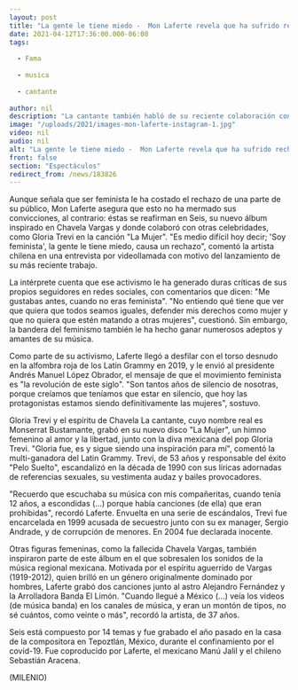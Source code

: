 ```yaml
---
layout: post
title: "La gente le tiene miedo -  Mon Laferte revela que ha sufrido rechazo por ser feminista"
date: 2021-04-12T17:36:00.000-06:00
tags:
  
  - Fama
  
  - musica
  
  - cantante
  
author: nil
description: "La cantante también habló de su reciente colaboración con Gloria Trevi, a quien escuchaba a escondidas cuando tenía 12 años. "
image: "/uploads/2021/images-mon-laferte-instagram-1.jpg"
video: nil
audio: nil
alt: "La gente le tiene miedo -  Mon Laferte revela que ha sufrido rechazo por ser feminista"
front: false
section: "Espectáculos"
redirect_from: /news/183826
---
```


Aunque señala que ser feminista le ha costado el rechazo de una parte de su público, Mon Laferte asegura que esto no ha mermado sus convicciones, al contrario: éstas se reafirman en Seis, su nuevo álbum inspirado en Chavela Vargas y donde colaboró con otras celebridades, como Gloria Trevi en la canción "La Mujer". "Es medio difícil hoy decir; 'Soy feminista', la gente le tiene miedo, causa un rechazo", comentó la artista chilena en una entrevista por videollamada con motivo del lanzamiento de su más reciente trabajo.

 La intérprete cuenta que ese activismo le ha generado duras críticas de sus propios seguidores en redes sociales, con comentarios que dicen: "Me gustabas antes, cuando no eras feminista". "No entiendo qué tiene que ver que quiera que todos seamos iguales, defender mis derechos como mujer y que no quiera que estén matando a otras mujeres", cuestionó. Sin embargo, la bandera del feminismo también le ha hecho ganar numerosos adeptos y amantes de su música. 

Como parte de su activismo, Laferte llegó a desfilar con el torso desnudo en la alfombra roja de los Latin Grammy en 2019, y le envió al presidente Andrés Manuel López Obrador, el mensaje de que el movimiento feminista es "la revolución de este siglo". "Son tantos años de silencio de nosotras, porque creíamos que teníamos que estar en silencio, que hoy las protagonistas estamos siendo definitivamente las mujeres", sostuvo. 

Gloria Trevi y el espíritu de Chavela La cantante, cuyo nombre real es Monserrat Bustamante, grabó en su nuevo disco "La Mujer", un himno femenino al amor y la libertad, junto con la diva mexicana del pop Gloria Trevi. "Gloria fue, es y sigue siendo una inspiración para mí", comentó la multi-ganadora del Latin Grammy. Trevi, de 53 años y responsable del éxito "Pelo Suelto", escandalizó en la década de 1990 con sus líricas adornadas de referencias sexuales, su vestimenta audaz y bailes provocadores. 

"Recuerdo que escuchaba su música con mis compañeritas, cuando tenía 12 años, a escondidas (...) porque había canciones (de ella) que eran prohibidas", recordó Laferte. Envuelta en una serie de escándalos, Trevi fue encarcelada en 1999 acusada de secuestro junto con su ex manager, Sergio Andrade, y de corrupción de menores. En 2004 fue declarada inocente. 

Otras figuras femeninas, como la fallecida Chavela Vargas, también inspiraron parte de este álbum en el que sobresalen los sonidos de la música regional mexicana. Motivada por el espíritu aguerrido de Vargas (1919-2012), quien brilló en un género originalmente dominado por hombres, Laferte grabó dos canciones junto al astro Alejandro Fernández y la Arrolladora Banda El Limón. "Cuando llegué a México (...) veía los videos (de música banda) en los canales de música, y eran un montón de tipos, no sé cuántos, como veinte o más", recordó la artista, de 37 años. 

Seis está compuesto por 14 temas y fue grabado el año pasado en la casa de la compositora en Tepoztlán, México, durante el confinamiento por el covid-19. Fue coproducido por Laferte, el mexicano Manú Jalil y el chileno Sebastián Aracena.

(MILENIO)